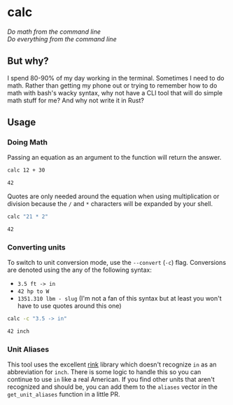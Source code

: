# calc

_Do math from the command line_  
_Do everything from the command line_

## But why?
I spend 80-90% of my day working in the terminal. Sometimes I need to do math. Rather than getting my phone out or trying to remember how to do math with bash's wacky syntax, why not have a CLI tool that will do simple math stuff for me? And why not write it in Rust?

## Usage
### Doing Math
Passing an equation as an argument to the function will return the answer.

```bash
calc 12 + 30

42
```

Quotes are only needed around the equation when using multiplication or division because the `/` and `*` characters will be expanded by your shell.

```bash
calc "21 * 2"

42
```

### Converting units
To switch to unit conversion mode, use the `--convert` (`-c`) flag. Conversions are denoted using the any of the following syntax:

- `3.5 ft -> in`
- `42 hp to W`
- `1351.310 lbm - slug` (I'm not a fan of this syntax but at least you won't have to use quotes around this one)


```bash
calc -c "3.5 -> in"

42 inch
```

### Unit Aliases
This tool uses the excellent [rink](https://github.com/tiffany352/rink-rs) library which doesn't recognize `in` as an abbreviation for `inch`. There is some logic to handle this so you can continue to use `in` like a real American. If you find other units that aren't recognized and should be, you can add them to the `aliases` vector in the `get_unit_aliases` function in a little PR.
